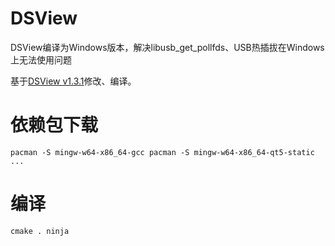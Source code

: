 # DSView
DSView编译为Windows版本，解决libusb_get_pollfds、USB热插拔在Windows上无法使用问题

基于[DSView v1.3.1](https://github.com/DreamSourceLab/DSView/tree/v1.3.1)修改、编译。 

# 依赖包下载
`
pacman -S mingw-w64-x86_64-gcc
pacman -S mingw-w64-x86_64-qt5-static
...
`

# 编译
`
cmake .
ninja
`
